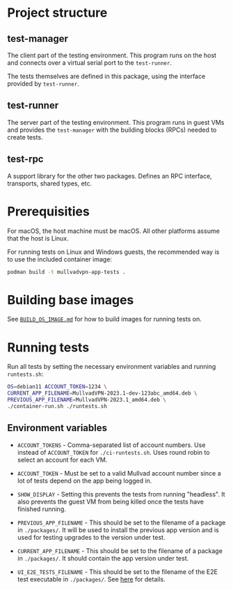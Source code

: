 # Project structure

## test-manager

The client part of the testing environment. This program runs on the host and connects over a
virtual serial port to the `test-runner`.

The tests themselves are defined in this package, using the interface provided by `test-runner`.

## test-runner

The server part of the testing environment. This program runs in guest VMs and provides the
`test-manager` with the building blocks (RPCs) needed to create tests.

## test-rpc

A support library for the other two packages. Defines an RPC interface, transports, shared types,
etc.

# Prerequisities

For macOS, the host machine must be macOS. All other platforms assume that the host is Linux.

For running tests on Linux and Windows guests, the recommended way is to use the included container
image:

```bash
podman build -t mullvadvpn-app-tests .
```

# Building base images

See [`BUILD_OS_IMAGE.md`](./BUILD_OS_IMAGE.md) for how to build images for running tests on.

# Running tests

Run all tests by setting the necessary environment variables and running `runtests.sh`:

```bash
OS=debian11 ACCOUNT_TOKEN=1234 \
CURRENT_APP_FILENAME=MullvadVPN-2023.1-dev-123abc_amd64.deb \
PREVIOUS_APP_FILENAME=MullvadVPN-2023.1_amd64.deb \
./container-run.sh ./runtests.sh
```

## Environment variables

* `ACCOUNT_TOKENS` - Comma-separated list of account numbers. Use instead of `ACCOUNT_TOKEN` for
  `./ci-runtests.sh`. Uses round robin to select an account for each VM.

* `ACCOUNT_TOKEN` - Must be set to a valid Mullvad account number since a lot of tests depend on
  the app being logged in.

* `SHOW_DISPLAY` - Setting this prevents the tests from running "headless". It also prevents the
  guest VM from being killed once the tests have finished running.

* `PREVIOUS_APP_FILENAME` - This should be set to the filename of a package in `./packages/`. It
  will be used to install the previous app version and is used for testing upgrades to the version
  under test.

* `CURRENT_APP_FILENAME` - This should be set to the filename of a package in `./packages/`. It
  should contain the app version under test.

* `UI_E2E_TESTS_FILENAME` - This should be set to the filename of the E2E test executable in
  `./packages/`. See [here](https://github.com/mullvad/mullvadvpn-app/blob/main/gui/README.md#standalone-test-executable)
  for details.
